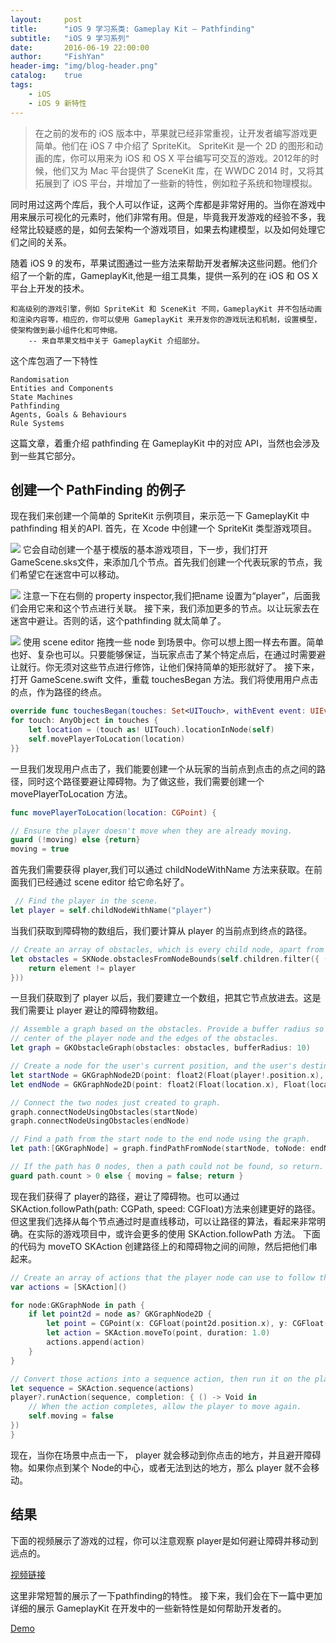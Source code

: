 ```yaml
---
layout:     post
title:      "iOS 9 学习系类: Gameplay Kit – Pathfinding"
subtitle:   "iOS 9 学习系列"
date:       2016-06-19 22:00:00
author:     "FishYan"
header-img: "img/blog-header.png" 
catalog:    true
tags:
    - iOS
    - iOS 9 新特性
---
```


>在之前的发布的 iOS 版本中，苹果就已经非常重视，让开发者编写游戏更简单。他们在 iOS 7 中介绍了 SpriteKit。 SpriteKit 是一个 2D 的图形和动画的库，你可以用来为 iOS 和 OS X 平台编写可交互的游戏。2012年的时候，他们又为 Mac 平台提供了 SceneKit 库，在 WWDC 2014 时，又将其拓展到了 iOS 平台，并增加了一些新的特性，例如粒子系统和物理模拟。

同时用过这两个库后，我个人可以作证，这两个库都是非常好用的。当你在游戏中用来展示可视化的元素时，他们非常有用。但是，毕竟我开发游戏的经验不多，我经常比较疑惑的是，如何去架构一个游戏项目，如果去构建模型，以及如何处理它们之间的关系。

随着 iOS 9 的发布，苹果试图通过一些方法来帮助开发者解决这些问题。他们介绍了一个新的库，GameplayKit,他是一组工具集，提供一系列的在 iOS 和 OS X 平台上开发的技术。

    和高级别的游戏引擎，例如 SpriteKit 和 SceneKit 不同，GameplayKit 并不包括动画和渲染内容等，相应的，你可以使用 GameplayKit 来开发你的游戏玩法和机制，设置模型，使架构做到最小组件化和可伸缩。
        -- 来自苹果文档中关于 GameplayKit 介绍部分。
    
这个库包涵了一下特性
```
Randomisation
Entities and Components
State Machines
Pathfinding
Agents, Goals & Behaviours
Rule Systems
```
这篇文章，着重介绍 pathfinding 在 GameplayKit 中的对应 API，当然也会涉及到一些其它部分。

## 创建一个 PathFinding 的例子

现在我们来创建一个简单的 SpriteKit 示例项目，来示范一下 GameplayKit 中 pathfinding 相关的API.
首先，在 Xcode 中创建一个 SpriteKit 类型游戏项目。

![](http://upload-images.jianshu.io/upload_images/28255-494fa10930c8490d.png?imageMogr2/auto-orient/strip%7CimageView2/2/w/1240)
它会自动创建一个基于模版的基本游戏项目，下一步，我们打开 GameScene.sks文件，来添加几个节点。首先我们创建一个代表玩家的节点，我们希望它在迷宫中可以移动。

![](http://upload-images.jianshu.io/upload_images/28255-84a16ecf963f069f.png?imageMogr2/auto-orient/strip%7CimageView2/2/w/1240)
注意一下在右侧的 property inspector,我们把name 设置为“player”，后面我们会用它来和这个节点进行关联。
接下来，我们添加更多的节点。以让玩家去在迷宫中避让。否则的话，这个pathfinding 就太简单了。

![](http://upload-images.jianshu.io/upload_images/28255-a611c2f92f11360e.png?imageMogr2/auto-orient/strip%7CimageView2/2/w/1240)
使用 scene editor 拖拽一些 node 到场景中。你可以想上图一样去布置。简单也好、复杂也可以。只要能够保证，当玩家点击了某个特定点后，在通过时需要避让就行。你无须对这些节点进行修饰，让他们保持简单的矩形就好了。
接下来，打开 GameScene.swift 文件，重载 touchesBegan 方法。我们将使用用户点击的点，作为路径的终点。
```swift
override func touchesBegan(touches: Set<UITouch>, withEvent event: UIEvent?) {
for touch: AnyObject in touches {
    let location = (touch as! UITouch).locationInNode(self)
    self.movePlayerToLocation(location)
}}
```
一旦我们发现用户点击了，我们能要创建一个从玩家的当前点到点击的点之间的路径，同时这个路径要避让障碍物。为了做这些，我们需要创建一个 movePlayerToLocation 方法。
```swift
func movePlayerToLocation(location: CGPoint) {

// Ensure the player doesn't move when they are already moving.
guard (!moving) else {return}
moving = true
```
首先我们需要获得 player,我们可以通过 childNodeWithName 方法来获取。在前面我们已经通过 scene editor 给它命名好了。
```swift
 // Find the player in the scene.
let player = self.childNodeWithName("player")
```
当我们获取到障碍物的数组后，我们要计算从 player 的当前点到终点的路径。
```swift
// Create an array of obstacles, which is every child node, apart from the player node.
let obstacles = SKNode.obstaclesFromNodeBounds(self.children.filter({ (element ) -> Bool in
    return element != player
}))
```
一旦我们获取到了 player 以后，我们要建立一个数组，把其它节点放进去。这是我们需要让 player 避让的障碍物数组。
```swift
// Assemble a graph based on the obstacles. Provide a buffer radius so there is a bit of space between the
// center of the player node and the edges of the obstacles.
let graph = GKObstacleGraph(obstacles: obstacles, bufferRadius: 10)

// Create a node for the user's current position, and the user's destination.
let startNode = GKGraphNode2D(point: float2(Float(player!.position.x), Float(player!.position.y)))
let endNode = GKGraphNode2D(point: float2(Float(location.x), Float(location.y)))

// Connect the two nodes just created to graph.
graph.connectNodeUsingObstacles(startNode)
graph.connectNodeUsingObstacles(endNode)

// Find a path from the start node to the end node using the graph.
let path:[GKGraphNode] = graph.findPathFromNode(startNode, toNode: endNode)

// If the path has 0 nodes, then a path could not be found, so return.
guard path.count > 0 else { moving = false; return }
```
现在我们获得了 player的路径，避让了障碍物。也可以通过 SKAction.followPath(path: CGPath, speed: CGFloat)方法来创建更好的路径。但这里我们选择从每个节点通过时是直线移动，可以让路径的算法，看起来非常明确。在实际的游戏项目中，或许会更多的使用 SKAction.followPath 方法。
下面的代码为 moveTO SKAction 创建路径上的和障碍物之间的间隙，然后把他们串起来。
```swift
// Create an array of actions that the player node can use to follow the path.
var actions = [SKAction]()

for node:GKGraphNode in path {
    if let point2d = node as? GKGraphNode2D {
        let point = CGPoint(x: CGFloat(point2d.position.x), y: CGFloat(point2d.position.y))
        let action = SKAction.moveTo(point, duration: 1.0)
        actions.append(action)
    }
}

// Convert those actions into a sequence action, then run it on the player node.
let sequence = SKAction.sequence(actions)
player?.runAction(sequence, completion: { () -> Void in
    // When the action completes, allow the player to move again.
    self.moving = false
})
}
```
现在，当你在场景中点击一下， player 就会移动到你点击的地方，并且避开障碍物。如果你点到某个 Node的中心，或者无法到达的地方，那么 player 就不会移动。

## 结果

下面的视频展示了游戏的过程，你可以注意观察 player是如何避让障碍并移动到远点的。

[视频链接](https://www.shinobicontrols.com/wp-content/uploads/2015/09/PathfindingComplete.mp4?_=1)

这里非常短暂的展示了一下pathfinding的特性。 接下来，我们会在下一篇中更加详细的展示 GameplayKit 在开发中的一些新特性是如何帮助开发者的。

[Demo](https://github.com/fish-yan/GameplayKit-Pathfinding/tree/master)
